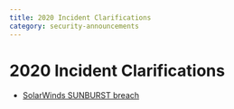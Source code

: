 ```yaml
---
title: 2020 Incident Clarifications
category: security-announcements
---
```


# 2020 Incident Clarifications

* [SolarWinds SUNBURST breach]({{base_path}}/security-announcements/incident-clarifications/2020/solarwinds-sunburst-breach/)
